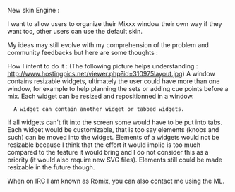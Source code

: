 New skin Engine :

I want to allow users to organize their Mixxx window their own way if
they want too, other users can use the default skin.

My ideas may still evolve with my comprehension of the problem and
community feedbacks but here are some thoughts :

How I intent to do it : (The following picture helps understanding :
<http://www.hostingpics.net/viewer.php?id=310975layout.jpg>) A window
contains resizable widgets, ultimately the user could have more than one
window, for example to help planning the sets or adding cue points
before a mix. Each widget can be resized and repositionned in a window.

``` 
  A widget can contain another widget or tabbed widgets.
```

If all widgets can't fit into the screen some would have to be put into
tabs. Each widget would be customizable, that is too say elements (knobs
and such) can be moved into the widget. Elements of a widgets would not
be resizable because I think that the effort it would implie is too much
compared to the feature it would bring and I do not consider this as a
priority (it would also require new SVG files). Elements still could be
made resizable in the future though.

When on IRC I am known as Romix, you can also contact me using the ML.
